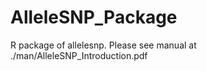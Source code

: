 # AlleleSNP_Package
R package of allelesnp. 
Please see manual at ./man/AlleleSNP_Introduction.pdf

